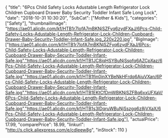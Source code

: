 {
	"title": "6Pcs Child Safety Locks Adustable Length Refrigerator Lock Children Cupboard Drawer Baby Security Toddler Infant Safe Long Lock",
	"date": "2018-10-31 10:30:20",
	"SubCat": ["Mother & Kids"],
	"categories": ["Safety"],
	"thumbnailImage": "https://ae01.alicdn.com/kf/HTB1r7lofA7mBKNjSZFyq6zydFXaJ/6Pcs-Child-Safety-Locks-Adustable-Length-Refrigerator-Lock-Children-Cupboard-Drawer-Baby-Security-Toddler-Infant-Safe.jpg_220x220.jpg",
	"BigImage": ["https://ae01.alicdn.com/kf/HTB1r7lofA7mBKNjSZFyq6zydFXaJ/6Pcs-Child-Safety-Locks-Adustable-Length-Refrigerator-Lock-Children-Cupboard-Drawer-Baby-Security-Toddler-Infant-Safe.jpg","https://ae01.alicdn.com/kf/HTB1JC8iqHSYBuNjSspfq6AZCpXaz/6Pcs-Child-Safety-Locks-Adustable-Length-Refrigerator-Lock-Children-Cupboard-Drawer-Baby-Security-Toddler-Infant-Safe.jpg","https://ae01.alicdn.com/kf/HTB1fin0inXYBeNkHFrdq6AiuVXan/6Pcs-Child-Safety-Locks-Adustable-Length-Refrigerator-Lock-Children-Cupboard-Drawer-Baby-Security-Toddler-Infant-Safe.jpg","https://ae01.alicdn.com/kf/HTB1EKtCfDmWBKNjSZFBq6xxUFXaV/6Pcs-Child-Safety-Locks-Adustable-Length-Refrigerator-Lock-Children-Cupboard-Drawer-Baby-Security-Toddler-Infant-Safe.jpg","https://ae01.alicdn.com/kf/HTB1s3IDqruWBuNjSszgq6z8jVXaX/6Pcs-Child-Safety-Locks-Adustable-Length-Refrigerator-Lock-Children-Cupboard-Drawer-Baby-Security-Toddler-Infant-Safe.jpg"],
	"actualPrice": 17.99,
	"comparePrice": 18.99,
	"linkurl": "http://s.click.aliexpress.com/e/cdIeew8g",
	"inStock": 110
}
